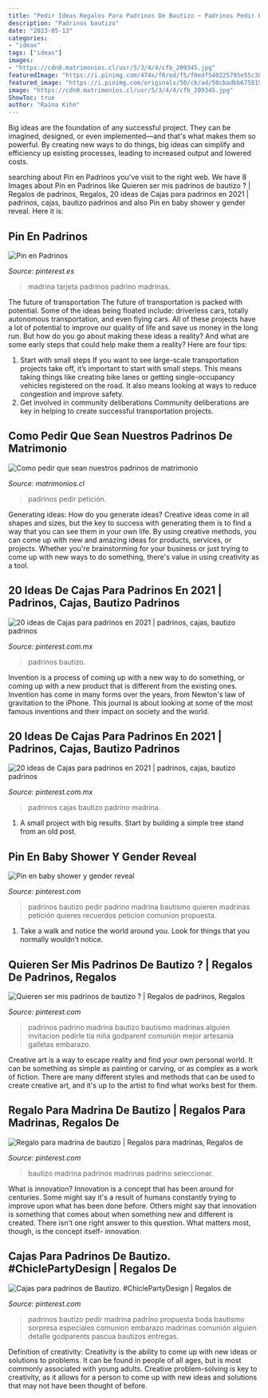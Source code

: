 ```yaml
---
title: "Pedir Ideas Regalos Para Padrinos De Bautizo ~ Padrinos Pedir Petición"
description: "Padrinos bautizo"
date: "2023-05-13"
categories:
- "ideas"
tags: ["ideas"]
images:
- "https://cdn0.matrimonios.cl/usr/5/3/4/4/cfb_209345.jpg"
featuredImage: "https://i.pinimg.com/474x/f0/ed/f5/f0edf540225795e55c38f0346e2d132b.jpg"
featured_image: "https://i.pinimg.com/originals/50/cb/ad/50cbadbb675819095ef41770afa94603.jpg"
image: "https://cdn0.matrimonios.cl/usr/5/3/4/4/cfb_209345.jpg"
ShowToc: true
author: "Raina Kihn"
---
```



Big ideas are the foundation of any successful project. They can be imagined, designed, or even implemented—and that's what makes them so powerful. By creating new ways to do things, big ideas can simplify and efficiency up existing processes, leading to increased output and lowered costs.

	

		
searching about Pin en Padrinos you've visit to the right web. We have 8 Images about Pin en Padrinos like Quieren ser mis padrinos de bautizo ? | Regalos de padrinos, Regalos, 20 ideas de Cajas para padrinos en 2021 | padrinos, cajas, bautizo padrinos and also Pin en baby shower y gender reveal. Here it is:
		
    
## Pin En Padrinos

<img loading=lazy src="https://i.pinimg.com/736x/5c/23/73/5c2373ceb7bfd1e9ce63e4945c2517b6.jpg" onerror="this.onerror=null;this.src='https://tse2.mm.bing.net/th?id=OIP.svfdLzEDlhKXf4Yf-dI0gQHaHa&amp;pid=15.1';" alt="Pin en Padrinos">

_Source: pinterest.es_

>madrina tarjeta padrinos padrino madrinas. 

	

The future of transportation
The future of transportation is packed with potential. Some of the ideas being floated include: driverless cars, totally autonomous transportation, and even flying cars. All of these projects have a lot of potential to improve our quality of life and save us money in the long run. But how do you go about making these ideas a reality? And what are some early steps that could help make them a reality? Here are four tips: 
1. Start with small steps 
If you want to see large-scale transportation projects take off, it’s important to start with small steps. This means taking things like creating bike lanes or getting single-occupancy vehicles registered on the road. It also means looking at ways to reduce congestion and improve safety. 
2. Get involved in community deliberations 
Community deliberations are key in helping to create successful transportation projects.

    
## Como Pedir Que Sean Nuestros Padrinos De Matrimonio

<img loading=lazy src="https://cdn0.matrimonios.cl/usr/5/3/4/4/cfb_209345.jpg" onerror="this.onerror=null;this.src='https://tse3.mm.bing.net/th?id=OIP.nbyp2KpcWRMDoqDQqMFARwHaHA&amp;pid=15.1';" alt="Como pedir que sean nuestros padrinos de matrimonio">

_Source: matrimonios.cl_

>padrinos pedir petición. 

	

Generating ideas: How do you generate ideas?
Creative ideas come in all shapes and sizes, but the key to success with generating them is to find a way that you can see them in your own life. By using creative methods, you can come up with new and amazing ideas for products, services, or projects. Whether you're brainstorming for your business or just trying to come up with new ways to do something, there's value in using creativity as a tool.

    
## 20 Ideas De Cajas Para Padrinos En 2021 | Padrinos, Cajas, Bautizo Padrinos

<img loading=lazy src="https://i.pinimg.com/474x/f0/ed/f5/f0edf540225795e55c38f0346e2d132b.jpg" onerror="this.onerror=null;this.src='https://tse2.mm.bing.net/th?id=OIP.mGHEyc2QV5Yu60TRhS56NgAAAA&amp;pid=15.1';" alt="20 ideas de Cajas para padrinos en 2021 | padrinos, cajas, bautizo padrinos">

_Source: pinterest.com.mx_

>padrinos bautizo. 

	

Invention is a process of coming up with a new way to do something, or coming up with a new product that is different from the existing ones. Invention has come in many forms over the years, from Newton's law of gravitation to the iPhone. This journal is about looking at some of the most famous inventions and their impact on society and the world.

    
## 20 Ideas De Cajas Para Padrinos En 2021 | Padrinos, Cajas, Bautizo Padrinos

<img loading=lazy src="https://i.pinimg.com/474x/fc/46/f1/fc46f18562fe90a6dd200e6180a70cc0.jpg" onerror="this.onerror=null;this.src='https://tse1.mm.bing.net/th?id=OIP.nT1roKl9YJCIiPOfDXbFXgAAAA&amp;pid=15.1';" alt="20 ideas de Cajas para padrinos en 2021 | padrinos, cajas, bautizo padrinos">

_Source: pinterest.com.mx_

>padrinos cajas bautizo padrino madrina. 

	

1. A small project with big results. Start by building a simple tree stand from an old post.

    
## Pin En Baby Shower Y Gender Reveal

<img loading=lazy src="https://i.pinimg.com/736x/99/0f/54/990f54aee7a947c5918a758d93a4ba24.jpg" onerror="this.onerror=null;this.src='https://tse4.mm.bing.net/th?id=OIP.LhYSxck728c-NXxfPSpp9AHaJ4&amp;pid=15.1';" alt="Pin en baby shower y gender reveal">

_Source: pinterest.com_

>padrinos bautizo pedir padrino madrina bautismo quieren madrinas petición quieres recuerdos peticion comunion propuesta. 

	

1. Take a walk and notice the world around you. Look for things that you normally wouldn’t notice.

    
## Quieren Ser Mis Padrinos De Bautizo ? | Regalos De Padrinos, Regalos

<img loading=lazy src="https://i.pinimg.com/736x/35/c2/8d/35c28dadb637831e535e9041909ae187.jpg" onerror="this.onerror=null;this.src='https://tse3.mm.bing.net/th?id=OIP.3ScQyddwGPD-MWGXzqdqZAHaJ3&amp;pid=15.1';" alt="Quieren ser mis padrinos de bautizo ? | Regalos de padrinos, Regalos">

_Source: pinterest.com_

>padrinos padrino madrina bautizo bautismo madrinas alguien invitacion pedirle tía niña godparent comunión mejor artesanía galletas embarazo. 

	

Creative art is a way to escape reality and find your own personal world. It can be something as simple as painting or carving, or as complex as a work of fiction. There are many different styles and methods that can be used to create creative art, and it's up to the artist to find what works best for them.

    
## Regalo Para Madrina De Bautizo | Regalos Para Madrinas, Regalos De

<img loading=lazy src="https://i.pinimg.com/originals/50/cb/ad/50cbadbb675819095ef41770afa94603.jpg" onerror="this.onerror=null;this.src='https://tse4.mm.bing.net/th?id=OIP.dikQmBM5vlaeh5rz-dJnNAHaJ4&amp;pid=15.1';" alt="Regalo para madrina de bautizo | Regalos para madrinas, Regalos de">

_Source: pinterest.com_

>bautizo madrina padrinos madrinas padrino seleccionar. 

	

What is innovation?
Innovation is a concept that has been around for centuries. Some might say it's a result of humans constantly trying to improve upon what has been done before. Others might say that innovation is something that comes about when something new and different is created. There isn't one right answer to this question. What matters most, though, is the concept itself- innovation.

    
## Cajas Para Padrinos De Bautizo. #ChiclePartyDesign | Regalos De

<img loading=lazy src="https://i.pinimg.com/736x/90/2e/e1/902ee16656a489f0341c397d8172da33.jpg" onerror="this.onerror=null;this.src='https://tse3.mm.bing.net/th?id=OIP.yweeTKCGaBAThkYvaOZufQHaJ3&amp;pid=15.1';" alt="Cajas para padrinos de Bautizo. #ChiclePartyDesign | Regalos de">

_Source: pinterest.com_

>padrinos bautizo pedir madrina padrino propuesta boda bautismo sorpresa especiales comunion embarazo madrinas comunión alguien detalle godparents pascua bautizos entregas. 

	

Definition of creativity:
Creativity is the ability to come up with new ideas or solutions to problems. It can be found in people of all ages, but is most commonly associated with young adults. Creative problem-solving is key to creativity, as it allows for a person to come up with new ideas and solutions that may not have been thought of before.

